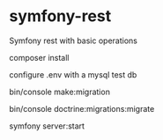 # symfony-rest
Symfony rest with basic operations

composer install

configure .env with a mysql test db

bin/console make:migration

bin/console doctrine:migrations:migrate

symfony server:start
